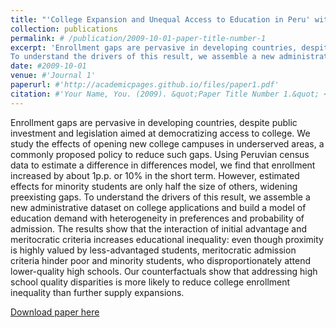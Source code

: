 ```yaml
---
title: "'College Expansion and Unequal Access to Education in Peru' with José Flor-Toro"
collection: publications
permalink: # /publication/2009-10-01-paper-title-number-1
excerpt: 'Enrollment gaps are pervasive in developing countries, despite public investment and legislation aimed at democratizing access to college. We study the effects of opening new college campuses in underserved areas, a commonly proposed policy to reduce such gaps. Using Peruvian census data to estimate a difference in differences model, we find that enrollment increased by about 1p.p. or 10% in the short term. However, estimated effects for minority students are only half the size of others, widening preexisting gaps.
To understand the drivers of this result, we assemble a new administrative dataset on college applications and build a model of education demand with heterogeneity in preferences and probability of admission. The results show that the interaction of initial advantage and meritocratic criteria increases educational inequality: even though proximity is highly valued by less-advantaged students, meritocratic admission criteria hinder poor and minority students, who disproportionately attend lower-quality high schools. Our counterfactuals show that addressing high school quality disparities is more likely to reduce college enrollment inequality than further supply expansions.'
date: #2009-10-01
venue: #'Journal 1'
paperurl: #'http://academicpages.github.io/files/paper1.pdf'
citation: #'Your Name, You. (2009). &quot;Paper Title Number 1.&quot; <i>Journal 1</i>. 1(1).'
---
```

Enrollment gaps are pervasive in developing countries, despite public investment and legislation aimed at democratizing access to college. We study the effects of opening new college campuses in underserved areas, a commonly proposed policy to reduce such gaps. Using Peruvian census data to estimate a difference in differences model, we find that enrollment increased by about 1p.p. or 10% in the short term. However, estimated effects for minority students are only half the size of others, widening preexisting gaps.
To understand the drivers of this result, we assemble a new administrative dataset on college applications and build a model of education demand with heterogeneity in preferences and probability of admission. The results show that the interaction of initial advantage and meritocratic criteria increases educational inequality: even though proximity is highly valued by less-advantaged students, meritocratic admission criteria hinder poor and minority students, who disproportionately attend lower-quality high schools. Our counterfactuals show that addressing high school quality disparities is more likely to reduce college enrollment inequality than further supply expansions.

[Download paper here](https://github.com/Magna24/Hosted-Files/raw/main/Matteo_Magnaricotte_JMP.pdf)

